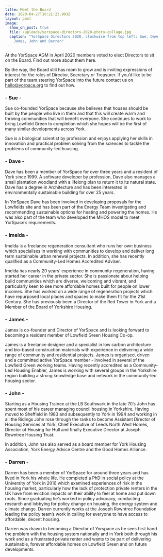 ```yaml
---
title: Meet the Board
date: 2020-04-27T18:21:23.903Z
layout: post
image:
  show_on_post: true
  file: /uploads/yorspace-directors-2020-photo-collage.jpg
  caption: "YorSpace Directors 2020, clockwise from top left: Sue, Dave, Imelda,
    James, John and Darren"
---
```

At the YorSpace AGM in April 2020 members voted to elect Directors to sit on the Board. Find out more about them here.

By the way, the Board still has room to grow and is inviting expressions of interest for the roles of Director, Secretary or Treasurer. If you’d like to be part of the team steering YorSpace into the future contact us on [hello@yorpace.org](<mailto: hello@yorspace.org>) to find out how.

### \- Sue -  

Sue co-founded YorSpace because she believes that houses should be built by the people who live in them and that this will create warm and thriving communities that will benefit everyone. She continues to work to bring Lowfield Green to completion which she hopes will be the first of many similar developments across York.

Sue is a biological scientist by profession and enjoys applying her skills in innovation and practical problem solving from the sciences to tackle the problems of community-led housing.

### \- Dave - 

Dave has been a member of YorSpace for over three years and a resident of York since 1999. A software developer by profession, Dave also manages a small plantation woodland with a lifelong plan to return it to its natural state. Dave has a degree in Architecture and has been interested in environmentally sustainable building for over 25 years.

In YorSpace Dave has been involved in developing proposals for the Lowfields site and has been part of the Energy Team investigating and recommending sustainable options for heating and powering the homes. He was also part of the team who developed the MHOS model to meet YorSpace’s requirements.

### \- Imelda - 

Imelda is a freelance regeneration consultant who runs her own business which specialises in working with communities to develop and deliver long term sustainable urban renewal projects. In addition, she has recently qualified as a Community-Led Homes Accredited Adviser.

Imelda has nearly 20 years’ experience in community regeneration, having started her career in the private sector. She is passionate about helping build communities which are diverse, welcoming and vibrant, and particularly keen to see more affordable homes built for people on lower incomes. She has worked on a wide range of regeneration projects which have repurposed local places and spaces to make them fit for the 21st Century. She has previously been a Director of the Red Tower in York and a Member of the Board of Yorkshire Housing.

### \- James - 

James is co-founder and Director of YorSpace and is looking forward to becoming a resident member of Lowfield Green Housing Co-op.

James is a freelance designer and a specialist in low carbon architecture and bio-based construction materials with experience in delivering a wide range of community and residential projects. James is organised, driven and a committed active YorSpace member - involved in several of the Lowfield Green working teams. Having recently accredited as a Community-Led Housing Enabler, James is working with several groups in the Yorkshire region building a strong knowledge base and network in the community-led housing sector.

### \- John - 

Starting as a Housing Trainee at the LB Southwark in the late 70’s John has spent most of his career managing council housing in Yorkshire. Having moved to Sheffield in 1983 and subsequently to York in 1994 and working in all the Ridings John rose through the ranks to become Assistant Director of Housing Services at York, Chief Executive of Leeds North West Homes, Director of Housing for Hull and finally Executive Director at Joseph Rowntree Housing Trust.

In addition, John has also served as a board member for York Housing Association, York Energy Advice Centre and the Good Homes Alliance.

### \- Darren - 

Darren has been a member of YorSpace for around three years and has lived in York his whole life. He completed a PhD in social policy at the University of York in 2016 which examined experiences of risk in the housing market, particularly how the lack of protection private renters in the UK have from eviction impacts on their ability to feel at home and put down roots. Since graduating he’s worked in policy advocacy, conducting research and lobbying for policy change on housing, the energy system and climate change. Darren currently works at the Joseph Rowntree Foundation leading the policy team’s work in calling for everyone to have access to affordable, decent housing.

Darren was drawn to becoming a Director of Yorspace as he sees first hand the problem with the housing system nationally and in York both through his work and as a frustrated private renter and wants to be part of delivering sustainable, forever affordable homes on Lowfield Green and on future developments.